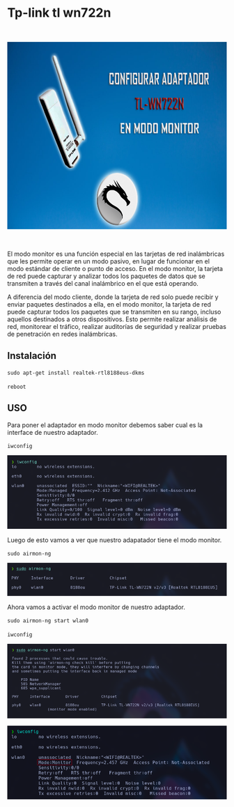 # Tp-link tl wn722n

<br>

<p align="center">
<img src="./Img/logo.jpg" width="700px" height="430px">
</p>

<br>

El modo monitor es una función especial en las tarjetas de red inalámbricas que les permite operar en un modo pasivo, en lugar de funcionar en el modo estándar de cliente o punto de acceso. En el modo monitor, la tarjeta de red puede capturar y analizar todos los paquetes de datos que se transmiten a través del canal inalámbrico en el que está operando.

A diferencia del modo cliente, donde la tarjeta de red solo puede recibir y enviar paquetes destinados a ella, en el modo monitor, la tarjeta de red puede capturar todos los paquetes que se transmiten en su rango, incluso aquellos destinados a otros dispositivos. Esto permite realizar análisis de red, monitorear el tráfico, realizar auditorías de seguridad y realizar pruebas de penetración en redes inalámbricas.

## Instalación

```
sudo apt-get install realtek-rtl8188eus-dkms

reboot
```

## USO

Para poner el adaptador en modo monitor debemos saber cual es la interface de nuestro adaptador.

```
iwconfig
```

<p align="center">
<img src="./Img/iwconfig.png">
</p>

Luego de esto vamos a ver que nuestro adapatador tiene el modo monitor.

```
sudo airmon-ng
```

<p align="center">
<img src="./Img/phy0.png">
</p>

Ahora vamos a activar el modo monitor de nuestro adaptador.

```
sudo airmon-ng start wlan0

iwconfig
```

<p align="center">
<img src="./Img/monitor.png">
</p>

<p align="center">
<img src="./Img/iwconfig2.png">
</p>
